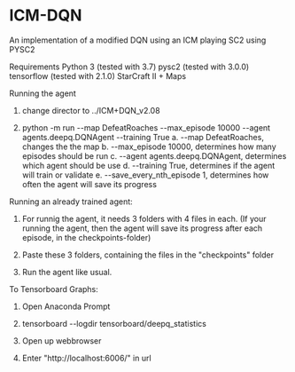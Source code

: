 # ICM-DQN
An implementation of a modified DQN using an ICM playing SC2 using PYSC2

Requirements
Python 3 (tested with 3.7)
pysc2 (tested with 3.0.0)
tensorflow (tested with 2.1.0)
StarCraft II + Maps


Running the agent
1. change director to ../ICM+DQN_v2.08

2. python -m run --map DefeatRoaches --max_episode 10000 --agent agents.deepq.DQNAgent --training True
a. --map DefeatRoaches, changes the the map
b. --max_episode 10000, determines how many episodes should be run
c. --agent agents.deepq.DQNAgent, determines which agent should be use
d. --training True, determines if the agent will train or validate
e. --save_every_nth_episode 1, determines how often the agent will save its progress


Running an already trained agent:
1. For runnig the agent, it needs 3 folders with 4 files in each. (If your running the agent, then the agent will save its progress after each episode, in the checkpoints-folder)

2. Paste these 3 folders, containing the files in the "checkpoints" folder

3. Run the agent like usual. 


To Tensorboard Graphs:
1. Open Anaconda Prompt

2. tensorboard --logdir tensorboard/deepq_statistics

3. Open up webbrowser

4. Enter "http://localhost:6006/" in url


